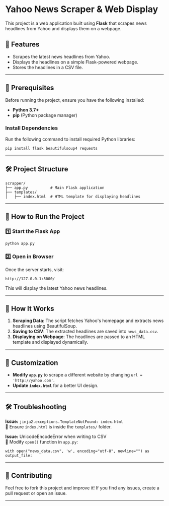 # Yahoo News Scraper & Web Display

This project is a web application built using **Flask** that scrapes news headlines from Yahoo and displays them on a webpage.

## 🚀 Features
- Scrapes the latest news headlines from Yahoo.
- Displays the headlines on a simple Flask-powered webpage.
- Stores the headlines in a CSV file.

---

## 📌 Prerequisites
Before running the project, ensure you have the following installed:

- **Python 3.7+**
- **pip** (Python package manager)

### Install Dependencies
Run the following command to install required Python libraries:

```
pip install flask beautifulsoup4 requests
```

---

## 🛠️ Project Structure
```
scrapper/
├── app.py          # Main Flask application
├── templates/
│   ├── index.html  # HTML template for displaying headlines

```

---

## 🔧 How to Run the Project

### 1️⃣ Start the Flask App
```
python app.py
```

### 2️⃣ Open in Browser
Once the server starts, visit:
```
http://127.0.0.1:5000/
```
This will display the latest Yahoo news headlines.

---

## 🔄 How It Works
1. **Scraping Data**: The script fetches Yahoo's homepage and extracts news headlines using BeautifulSoup.
2. **Saving to CSV**: The extracted headlines are saved into `news_data.csv`.
3. **Displaying on Webpage**: The headlines are passed to an HTML template and displayed dynamically.

---

## 📝 Customization
- **Modify `app.py`** to scrape a different website by changing `url = 'http://yahoo.com'`.
- **Update `index.html`** for a better UI design.

---

## 🛠️ Troubleshooting
**Issue:** `jinja2.exceptions.TemplateNotFound: index.html`  
🔹 Ensure `index.html` is inside the `templates/` folder.

**Issue:** UnicodeEncodeError when writing to CSV  
🔹 Modify `open()` function in `app.py`:
```
with open("news_data.csv", 'w', encoding="utf-8", newline="") as output_file:
```

---

## 🤝 Contributing
Feel free to fork this project and improve it! If you find any issues, create a pull request or open an issue.

---
